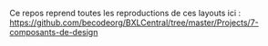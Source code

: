 Ce repos reprend toutes les reproductions de ces layouts ici : https://github.com/becodeorg/BXLCentral/tree/master/Projects/7-composants-de-design
